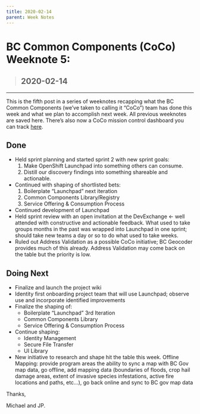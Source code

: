 ```yaml
---
title: 2020-02-14
parent: Week Notes
---
```

# BC Common Components (CoCo) Weeknote 5:
> ## 2020-02-14
___

This is the fifth post in a series of weeknotes recapping what the BC Common Components (we’ve taken to calling it “CoCo”) team has done this week and what we plan to accomplish next week. All previous weeknotes are saved here. There’s also now a CoCo mission control dashboard you can track [here](https://trello.com/b/vqqXYk3l/common-components-mission-control).
 
## Done
- Held sprint planning and started sprint 2 with new sprint goals:
  1. Make OpenShift Launchpad into something others can consume.
  1. Distill our discovery findings into something shareable and actionable.
- Continued with shaping of shortlisted bets:
  1. Boilerplate “Launchpad” next iteration
  1. Common Components Library/Registry
  1. Service Offering & Consumption Process
- Continued development of Launchpad
- Held sprint review with an open invitation at the DevExchange ← well attended with constructive and actionable feedback. What used to take groups months in the past was wrapped into Launchpad in one sprint; should take new teams a day or so to do what used to take weeks.
- Ruled out Address Validation as a possible CoCo initiative; BC Geocoder provides much of this already. Address Validation may come back on the table but the priority is low.
           
## Doing Next
- Finalize and launch the project wiki
- Identity first onboarding project team that will use Launchpad; observe use and incorporate identified improvements
- Finalize the shaping of:
  - Boilerplate “Launchpad” 3rd Iteration
  - Common Components Library
  - Service Offering & Consumption Process
- Continue shaping:
  - Identity Management
  - Secure File Transfer
  - UI Library
- New initiative to research and shape hit the table this week. Offline Mapping: provide program areas the ability to sync a map with BC Gov map data, go offline, add mapping data (boundaries of floods, crop hail damage areas, extent of invasive species infestations, active fire locations and paths, etc…), go back online and sync to BC gov map data
 
Thanks,

Michael and JP.

